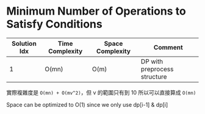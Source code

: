 # Minimum Number of Operations to Satisfy Conditions

| Solution Idx | Time Complexity | Space Complexity | Comment                      |
| ------------ | --------------- | ---------------- | ---------------------------- |
| 1            | O(mn)           | O(m)             | DP with preprocess structure |

實際複雜度是 `O(mn) + O(mv^2)`，但 v 的範圍只有到 10 所以可以直接算成 `O(mn)`

Space can be optimized to O(1) since we only use dp[i-1] & dp[i]
